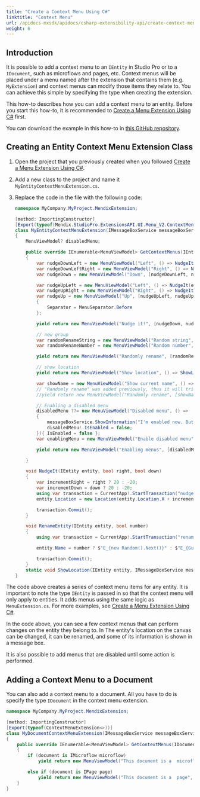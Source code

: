 ```yaml
---
title: "Create a Context Menu Using C#"
linktitle: "Context Menu"
url: /apidocs-mxsdk/apidocs/csharp-extensibility-api/create-context-menu/
weight: 6
---
```


## Introduction

It is possible to add a context menu to an `IEntity` in Studio Pro or to a `IDocument`, such as microflows and pages, etc. Context menus will be placed under a menu named after the extension that contains them (e.g. `MyExtension`) and context menus can modify those items they relate to. You can achieve this simple by specifying the type when creating the extension.

This how-to describes how you can add a context menu to an entity. Before you start this how-to, it is recommended to [Create a Menu Extension Using C#](/apidocs-mxsdk/apidocs/csharp-extensibility-api/create-menu-extension/) first.

You can download the example in this how-to in [this GitHub repository](https://github.com/mendix/ExtensionAPI-Samples).

## Creating an Entity Context Menu Extension Class

1. Open the project that you previously created when you followed [Create a Menu Extension Using C#](/apidocs-mxsdk/apidocs/csharp-extensibility-api/create-menu-extension/).
2. Add a new class to the project and name it `MyEntityContextMenuExtension.cs`.
3. Replace the code in the file with the following code:

    ```csharp
    namespace MyCompany.MyProject.MendixExtension;
    
    [method: ImportingConstructor]
    [Export(typeof(Mendix.StudioPro.ExtensionsAPI.UI.Menu_V2.ContextMenuExtension<>))]
    class MyEntityContextMenuExtension(IMessageBoxService messageBoxService) : Mendix.StudioPro.ExtensionsAPI.UI.Menu_V2.ContextMenuExtension<IEntity>
    {
        MenuViewModel? disabledMenu;
    
        public override IEnumerable<MenuViewModel> GetContextMenus(IEntity entity)
        {
            var nudgeDownLeft = new MenuViewModel("Left", () => NudgeIt(entity, right: false, down: true));
            var nudgeDownLeftRight = new MenuViewModel("Right", () => NudgeIt(entity, right: true, down: true) );
            var nudgeDown = new MenuViewModel("Down", [nudgeDownLeft, nudgeDownLeftRight]);
    
            var nudgeUpLeft = new MenuViewModel("Left", () => NudgeIt(entity, right: false, down: false));
            var nudgeUpRight = new MenuViewModel("Right", () => NudgeIt(entity, right: true, down: false));
            var nudgeUp = new MenuViewModel("Up", [nudgeUpLeft, nudgeUpRight])
            {
                Separator = MenuSeparator.Before
            };
    
            yield return new MenuViewModel("Nudge it!", [nudgeDown, nudgeUp]);
    
            // new group
            var randomRenameString = new MenuViewModel("Random string", () => RenameEntity(entity, number: false));
            var randomRenameNumber = new MenuViewModel("Random number", () => RenameEntity(entity, number: true));
    
            yield return new MenuViewModel("Randomly rename", [randomRenameString, randomRenameNumber]);
    
            // show location
            yield return new MenuViewModel("Show location", () => ShowLocation(entity, messageBoxService));
    
            var showName = new MenuViewModel("Show current name", () => messageBoxService.ShowInformation(entity.Name));
            // "Randomly rename" was added previously, thus it will trigger an exception when collected if uncommented
            //yield return new MenuViewModel("Randomly rename", [showName]);
    
            // Enabling a disabled menu
            disabledMenu ??= new MenuViewModel("Disabled menu", () =>
            {
                messageBoxService.ShowInformation("I'm enabled now. But not for long!");
                disabledMenu!.IsEnabled = false;
            }){ IsEnabled = false };
            var enablingMenu = new MenuViewModel("Enable disabled menu", () => disabledMenu.IsEnabled = true );
    
            yield return new MenuViewModel("Enabling menus", [disabledMenu, enablingMenu]);
    
        }
    
        void NudgeIt(IEntity entity, bool right, bool down)
        {
            var incrementRight = right ? 20 : -20;
            var incrementDown = down ? 20 : -20;
            using var transaction = CurrentApp!.StartTransaction("nudge with context menu");
            entity.Location = new Location(entity.Location.X + incrementRight, entity.Location.Y + incrementDown);
    
            transaction.Commit();
        }
    
        void RenameEntity(IEntity entity, bool number)
        {
            using var transaction = CurrentApp!.StartTransaction("rename with context menu");
    
            entity.Name = number ? $"E_{new Random().Next()}" : $"E_{Guid.NewGuid().ToString().Replace("-", "")}";
    
            transaction.Commit();
        }
        static void ShowLocation(IEntity entity, IMessageBoxService messageBoxService) => messageBoxService.ShowInformation($"X: {entity.Location.X}, Y: {entity.Location.Y}");
    }
    ```

The code above creates a series of context menu items for any entity. It is important to note the type `IEntity` is passed in so that the context menu will only apply to entities. It adds menus using the same logic as `MenuExtension.cs`. For more examples, see [Create a Menu Extension Using C#](/apidocs-mxsdk/apidocs/csharp-extensibility-api/create-menu-extension/).

In the code above, you can see a few context menus that can perform changes on the entity they belong to. In The entity's location on the canvas can be changed, it can be renamed, and some of its information is shown in a message box. 

It is also possible to add menus that are disabled until some action is performed.

## Adding a Context Menu to a Document

You can also add a context menu to a document. All you have to do is specify the type `IDocument` in the context menu extension.

```csharp
namespace MyCompany.MyProject.MendixExtension;

[method: ImportingConstructor]
[Export(typeof(ContextMenuExtension<>))]
class MyDocumentContextMenuExtension(IMessageBoxService messageBoxService) : ContextMenuExtension<IDocument>
{
    public override IEnumerable<MenuViewModel> GetContextMenus(IDocument document)
    {
        if (document is IMicroflow microflow)
            yield return new MenuViewModel("This document is a  microflow", () => messageBoxService.ShowInformation(microflow.Name));

        else if (document is IPage page)
            yield return new MenuViewModel("This document is a  page", () => messageBoxService.ShowInformation(page.Name));
    }
}
```
